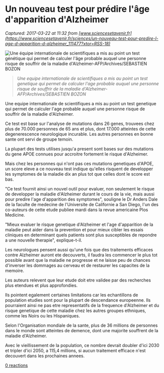 # Un nouveau test pour prédire l'âge d'apparition d'Alzheimer

_Captured: 2017-03-22 at 11:32 from [www.sciencesetavenir.fr](https://www.sciencesetavenir.fr/sciences/un-nouveau-test-pour-predire-l-age-d-apparition-d-alzheimer_111477?xtor=RSS-18)_

![Une équipe internationale de scientifiques a mis au point un test génétique qui permet de calculer l'âge probable auquel une personne risque de souffrir de la maladie d'Alzheimer-AFP/Archives/SEBASTIEN BOZON](https://www.sciencesetavenir.fr/assets/afp/2017/03/21/745353cc9fd2618cc41fc7f0b030fa90339aa274.jpg)

> _Une equipe internationale de scientifiques a mis au point un test genetique qui permet de calculer l'age probable auquel une personne risque de souffrir de la maladie d'Alzheimer-AFP/Archives/SEBASTIEN BOZON_

Une equipe internationale de scientifiques a mis au point un test genetique qui permet de calculer l'age probable auquel une personne risque de souffrir de la maladie d'Alzheimer.

Ce test est base sur l'analyse de mutations dans 26 genes, trouvees chez plus de 70.000 personnes de 65 ans et plus, dont 17.000 atteintes de cette degenerescence neurologique incurable. Les autres personnes en bonne sante ont servi de groupe temoin.

La plupart des tests utilises jusqu'a present sont bases sur des mutations du gene APOE connues pour accroitre fortement le risque d'Alzheimer.

Mais chez les personnes qui n'ont pas ces mutations genetiques d'APOE, un score eleve a ce nouveau test indique qu'elles risquent de developper les symptomes de la maladie dix an plus tot que celles dont le score est bas.

"Ce test fournit ainsi un nouvel outil pour evaluer, non seulement le risque de developper la maladie d'Alzheimer durant le cours de la vie, mais aussi pour predire l'age d'apparition des symptomes", souligne le Dr Anders Dale de la faculte de medecine de l'Universite de Californie a San Diego, l'un des co-auteurs de cette etude publiee mardi dans la revue americaine Plos Medicine.

"Mieux evaluer le risque genetique d'Alzheimer et l'age d'apparition de la maladie peut aider dans la prevention et pour mieux cibler les essais cliniques en determinant quels patients sont plus susceptibles de repondre a une nouvelle therapie", explique-t-il.

Les neurologues pensent aussi qu'une fois que des traitements efficaces contre Alzheimer auront ete decouverts, il faudra les commencer le plus tot possible avant que la maladie ne progresse et ne laisse peu de chances d'inverser les dommages au cerveau et de restaurer les capacites de la memoire.

Les auteurs relevent que leur etude doit etre validee par des recherches plus etendues et plus approfondies.

Ils pointent egalement certaines limitations car les echantillons de population etudies sont pour la plupart de descendance europeenne. Ils pourraient ainsi ne pas etre representatifs de la frequence d'Alzheimer et du risque genetique de cette maladie chez les autres groupes ethniques, comme les Noirs ou les Hispaniques.

Selon l'Organisation mondiale de la sante, plus de 36 millions de personnes dans le monde sont atteintes de demence, dont une majorite souffrent de la maladie d'Alzheimer.

Avec le vieillissement de la population, ce nombre devrait doubler d'ici 2030 et tripler d'ici 2050, a 115,4 millions, si aucun traitement efficace n'est decouvert dans les prochaines annees.

[0 reactions](https://www.sciencesetavenir.fr/sciences/un-nouveau-test-pour-predire-l-age-d-apparition-d-alzheimer_111477?xtor=RSS-18)
